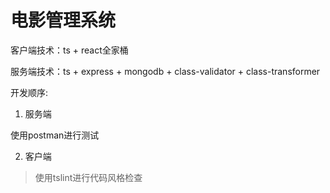 # 电影管理系统

客户端技术：ts + react全家桶

服务端技术：ts + express + mongodb + class-validator + class-transformer


开发顺序:

1. 服务端

使用postman进行测试

2. 客户端

> 使用tslint进行代码风格检查



